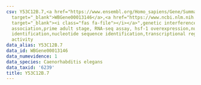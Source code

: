 ```yaml
---
csv: Y53C12B.7,<a href="https://www.ensembl.org/Homo_sapiens/Gene/Summary?db=core;g=WBGene00013146"
  target="_blank">WBGene00013146</a>,<a href="https://www.ncbi.nlm.nih.gov/pubmed/30894454"
  target="_blank"><i class="fas fa-file"></i></a>",genetic interference,functional
  association,prime adult stage, RNA-seq assay, hsf-1 overexpression,nucleotide sequence
  identification,nucleotide sequence identification,transcriptional regulation,up-regulates
  activity
data_alias: Y53C12B.7
data_id: WBGene00013146
data_numevidence: 1
data_species: Caenorhabditis elegans
data_taxid: '6239'
title: Y53C12B.7
---
```

